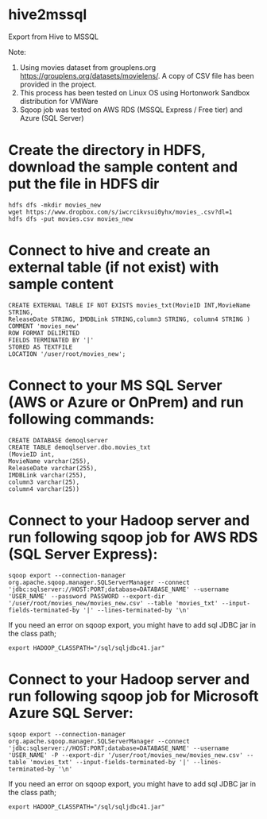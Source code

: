 # hive2mssql
Export from Hive to MSSQL

Note: 
1) Using movies dataset from grouplens.org https://grouplens.org/datasets/movielens/. A copy of CSV file has been provided in the project.
2) This process has been tested on Linux OS using Hortonwork Sandbox distribution for VMWare 
3) Sqoop job was tested on AWS RDS (MSSQL Express / Free tier) and Azure (SQL Server)

# Create the directory in HDFS, download the sample content and put the file in HDFS dir

    hdfs dfs -mkdir movies_new
    wget https://www.dropbox.com/s/iwcrcikvsui0yhx/movies_.csv?dl=1
    hdfs dfs -put movies.csv movies_new

# Connect to hive and create an external table (if not exist) with sample content

    CREATE EXTERNAL TABLE IF NOT EXISTS movies_txt(MovieID INT,MovieName STRING, 
    ReleaseDate STRING, IMDBLink STRING,column3 STRING, column4 STRING )
    COMMENT 'movies_new'
    ROW FORMAT DELIMITED
    FIELDS TERMINATED BY '|'
    STORED AS TEXTFILE
    LOCATION '/user/root/movies_new';
    
# Connect to your MS SQL Server (AWS or Azure or OnPrem) and run following commands:

    CREATE DATABASE demoqlserver
    CREATE TABLE demoqlserver.dbo.movies_txt
    (MovieID int,
    MovieName varchar(255),
    ReleaseDate varchar(255),
    IMDBLink varchar(255),
    column3 varchar(25),
    column4 varchar(25))
    
# Connect to your Hadoop server and run following sqoop job for AWS RDS (SQL Server Express):

    sqoop export --connection-manager org.apache.sqoop.manager.SQLServerManager --connect 'jdbc:sqlserver://HOST:PORT;database=DATABASE_NAME' --username 'USER_NAME' --password PASSWORD --export-dir '/user/root/movies_new/movies_new.csv' --table 'movies_txt' --input-fields-terminated-by '|' --lines-terminated-by '\n'

If you need an error on sqoop export, you might have to add sql JDBC jar in the class path;

    export HADOOP_CLASSPATH="/sql/sqljdbc41.jar"
    
    
# Connect to your Hadoop server and run following sqoop job for Microsoft Azure SQL Server:

    sqoop export --connection-manager org.apache.sqoop.manager.SQLServerManager --connect 'jdbc:sqlserver://HOST:PORT;database=DATABASE_NAME' --username 'USER_NAME' -P --export-dir '/user/root/movies_new/movies_new.csv' --table 'movies_txt' --input-fields-terminated-by '|' --lines-terminated-by '\n'

If you need an error on sqoop export, you might have to add sql JDBC jar in the class path;

    export HADOOP_CLASSPATH="/sql/sqljdbc41.jar"    
